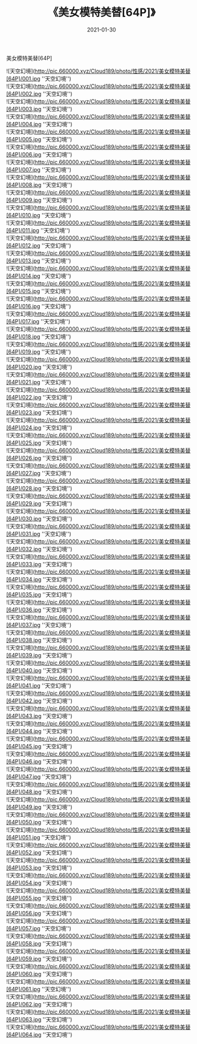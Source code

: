 ﻿---
layout: post
title:  《美女模特美替[64P]》
date:   2021-01-30
img: http://pic.660000.xyz/Cloud189/photo/性感/2021/美女模特美替[64P]/000.jpg
categories: [美女, 性感, 泳衣]
---

美女模特美替[64P]



![天空幻境](http://pic.660000.xyz/Cloud189/photo/性感/2021/美女模特美替[64P]/001.jpg ''天空幻境'') <br>
![天空幻境](http://pic.660000.xyz/Cloud189/photo/性感/2021/美女模特美替[64P]/002.jpg ''天空幻境'') <br>
![天空幻境](http://pic.660000.xyz/Cloud189/photo/性感/2021/美女模特美替[64P]/003.jpg ''天空幻境'') <br>
![天空幻境](http://pic.660000.xyz/Cloud189/photo/性感/2021/美女模特美替[64P]/004.jpg ''天空幻境'') <br>
![天空幻境](http://pic.660000.xyz/Cloud189/photo/性感/2021/美女模特美替[64P]/005.jpg ''天空幻境'') <br>
![天空幻境](http://pic.660000.xyz/Cloud189/photo/性感/2021/美女模特美替[64P]/006.jpg ''天空幻境'') <br>
![天空幻境](http://pic.660000.xyz/Cloud189/photo/性感/2021/美女模特美替[64P]/007.jpg ''天空幻境'') <br>
![天空幻境](http://pic.660000.xyz/Cloud189/photo/性感/2021/美女模特美替[64P]/008.jpg ''天空幻境'') <br>
![天空幻境](http://pic.660000.xyz/Cloud189/photo/性感/2021/美女模特美替[64P]/009.jpg ''天空幻境'') <br>
![天空幻境](http://pic.660000.xyz/Cloud189/photo/性感/2021/美女模特美替[64P]/010.jpg ''天空幻境'') <br>
![天空幻境](http://pic.660000.xyz/Cloud189/photo/性感/2021/美女模特美替[64P]/011.jpg ''天空幻境'') <br>
![天空幻境](http://pic.660000.xyz/Cloud189/photo/性感/2021/美女模特美替[64P]/012.jpg ''天空幻境'') <br>
![天空幻境](http://pic.660000.xyz/Cloud189/photo/性感/2021/美女模特美替[64P]/013.jpg ''天空幻境'') <br>
![天空幻境](http://pic.660000.xyz/Cloud189/photo/性感/2021/美女模特美替[64P]/014.jpg ''天空幻境'') <br>
![天空幻境](http://pic.660000.xyz/Cloud189/photo/性感/2021/美女模特美替[64P]/015.jpg ''天空幻境'') <br>
![天空幻境](http://pic.660000.xyz/Cloud189/photo/性感/2021/美女模特美替[64P]/016.jpg ''天空幻境'') <br>
![天空幻境](http://pic.660000.xyz/Cloud189/photo/性感/2021/美女模特美替[64P]/017.jpg ''天空幻境'') <br>
![天空幻境](http://pic.660000.xyz/Cloud189/photo/性感/2021/美女模特美替[64P]/018.jpg ''天空幻境'') <br>
![天空幻境](http://pic.660000.xyz/Cloud189/photo/性感/2021/美女模特美替[64P]/019.jpg ''天空幻境'') <br>
![天空幻境](http://pic.660000.xyz/Cloud189/photo/性感/2021/美女模特美替[64P]/020.jpg ''天空幻境'') <br>
![天空幻境](http://pic.660000.xyz/Cloud189/photo/性感/2021/美女模特美替[64P]/021.jpg ''天空幻境'') <br>
![天空幻境](http://pic.660000.xyz/Cloud189/photo/性感/2021/美女模特美替[64P]/022.jpg ''天空幻境'') <br>
![天空幻境](http://pic.660000.xyz/Cloud189/photo/性感/2021/美女模特美替[64P]/023.jpg ''天空幻境'') <br>
![天空幻境](http://pic.660000.xyz/Cloud189/photo/性感/2021/美女模特美替[64P]/024.jpg ''天空幻境'') <br>
![天空幻境](http://pic.660000.xyz/Cloud189/photo/性感/2021/美女模特美替[64P]/025.jpg ''天空幻境'') <br>
![天空幻境](http://pic.660000.xyz/Cloud189/photo/性感/2021/美女模特美替[64P]/026.jpg ''天空幻境'') <br>
![天空幻境](http://pic.660000.xyz/Cloud189/photo/性感/2021/美女模特美替[64P]/027.jpg ''天空幻境'') <br>
![天空幻境](http://pic.660000.xyz/Cloud189/photo/性感/2021/美女模特美替[64P]/028.jpg ''天空幻境'') <br>
![天空幻境](http://pic.660000.xyz/Cloud189/photo/性感/2021/美女模特美替[64P]/029.jpg ''天空幻境'') <br>
![天空幻境](http://pic.660000.xyz/Cloud189/photo/性感/2021/美女模特美替[64P]/030.jpg ''天空幻境'') <br>
![天空幻境](http://pic.660000.xyz/Cloud189/photo/性感/2021/美女模特美替[64P]/031.jpg ''天空幻境'') <br>
![天空幻境](http://pic.660000.xyz/Cloud189/photo/性感/2021/美女模特美替[64P]/032.jpg ''天空幻境'') <br>
![天空幻境](http://pic.660000.xyz/Cloud189/photo/性感/2021/美女模特美替[64P]/033.jpg ''天空幻境'') <br>
![天空幻境](http://pic.660000.xyz/Cloud189/photo/性感/2021/美女模特美替[64P]/034.jpg ''天空幻境'') <br>
![天空幻境](http://pic.660000.xyz/Cloud189/photo/性感/2021/美女模特美替[64P]/035.jpg ''天空幻境'') <br>
![天空幻境](http://pic.660000.xyz/Cloud189/photo/性感/2021/美女模特美替[64P]/036.jpg ''天空幻境'') <br>
![天空幻境](http://pic.660000.xyz/Cloud189/photo/性感/2021/美女模特美替[64P]/037.jpg ''天空幻境'') <br>
![天空幻境](http://pic.660000.xyz/Cloud189/photo/性感/2021/美女模特美替[64P]/038.jpg ''天空幻境'') <br>
![天空幻境](http://pic.660000.xyz/Cloud189/photo/性感/2021/美女模特美替[64P]/039.jpg ''天空幻境'') <br>
![天空幻境](http://pic.660000.xyz/Cloud189/photo/性感/2021/美女模特美替[64P]/040.jpg ''天空幻境'') <br>
![天空幻境](http://pic.660000.xyz/Cloud189/photo/性感/2021/美女模特美替[64P]/041.jpg ''天空幻境'') <br>
![天空幻境](http://pic.660000.xyz/Cloud189/photo/性感/2021/美女模特美替[64P]/042.jpg ''天空幻境'') <br>
![天空幻境](http://pic.660000.xyz/Cloud189/photo/性感/2021/美女模特美替[64P]/043.jpg ''天空幻境'') <br>
![天空幻境](http://pic.660000.xyz/Cloud189/photo/性感/2021/美女模特美替[64P]/044.jpg ''天空幻境'') <br>
![天空幻境](http://pic.660000.xyz/Cloud189/photo/性感/2021/美女模特美替[64P]/045.jpg ''天空幻境'') <br>
![天空幻境](http://pic.660000.xyz/Cloud189/photo/性感/2021/美女模特美替[64P]/046.jpg ''天空幻境'') <br>
![天空幻境](http://pic.660000.xyz/Cloud189/photo/性感/2021/美女模特美替[64P]/047.jpg ''天空幻境'') <br>
![天空幻境](http://pic.660000.xyz/Cloud189/photo/性感/2021/美女模特美替[64P]/048.jpg ''天空幻境'') <br>
![天空幻境](http://pic.660000.xyz/Cloud189/photo/性感/2021/美女模特美替[64P]/049.jpg ''天空幻境'') <br>
![天空幻境](http://pic.660000.xyz/Cloud189/photo/性感/2021/美女模特美替[64P]/050.jpg ''天空幻境'') <br>
![天空幻境](http://pic.660000.xyz/Cloud189/photo/性感/2021/美女模特美替[64P]/051.jpg ''天空幻境'') <br>
![天空幻境](http://pic.660000.xyz/Cloud189/photo/性感/2021/美女模特美替[64P]/052.jpg ''天空幻境'') <br>
![天空幻境](http://pic.660000.xyz/Cloud189/photo/性感/2021/美女模特美替[64P]/053.jpg ''天空幻境'') <br>
![天空幻境](http://pic.660000.xyz/Cloud189/photo/性感/2021/美女模特美替[64P]/054.jpg ''天空幻境'') <br>
![天空幻境](http://pic.660000.xyz/Cloud189/photo/性感/2021/美女模特美替[64P]/055.jpg ''天空幻境'') <br>
![天空幻境](http://pic.660000.xyz/Cloud189/photo/性感/2021/美女模特美替[64P]/056.jpg ''天空幻境'') <br>
![天空幻境](http://pic.660000.xyz/Cloud189/photo/性感/2021/美女模特美替[64P]/057.jpg ''天空幻境'') <br>
![天空幻境](http://pic.660000.xyz/Cloud189/photo/性感/2021/美女模特美替[64P]/058.jpg ''天空幻境'') <br>
![天空幻境](http://pic.660000.xyz/Cloud189/photo/性感/2021/美女模特美替[64P]/059.jpg ''天空幻境'') <br>
![天空幻境](http://pic.660000.xyz/Cloud189/photo/性感/2021/美女模特美替[64P]/060.jpg ''天空幻境'') <br>
![天空幻境](http://pic.660000.xyz/Cloud189/photo/性感/2021/美女模特美替[64P]/061.jpg ''天空幻境'') <br>
![天空幻境](http://pic.660000.xyz/Cloud189/photo/性感/2021/美女模特美替[64P]/062.jpg ''天空幻境'') <br>
![天空幻境](http://pic.660000.xyz/Cloud189/photo/性感/2021/美女模特美替[64P]/063.jpg ''天空幻境'') <br>
![天空幻境](http://pic.660000.xyz/Cloud189/photo/性感/2021/美女模特美替[64P]/064.jpg ''天空幻境'') <br>